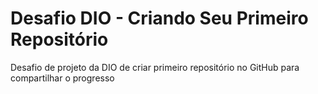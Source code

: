 # Desafio DIO - Criando Seu Primeiro Repositório

Desafio de projeto da DIO de criar primeiro repositório no GitHub para compartilhar o progresso
